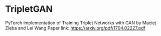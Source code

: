 # TripletGAN
PyTorch implementation of Training Triplet Networks with GAN by Maciej Zieba and Lei Wang
Paper link: https://arxiv.org/pdf/1704.02227.pdf
